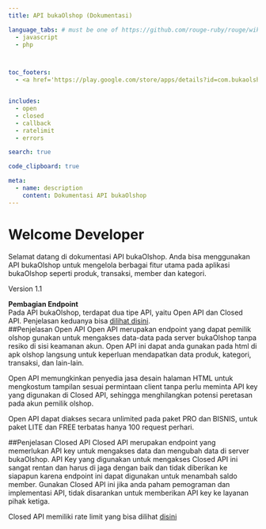 ```yaml
---
title: API bukaOlshop (Dokumentasi)

language_tabs: # must be one of https://github.com/rouge-ruby/rouge/wiki/List-of-supported-languages-and-lexers
  - javascript
  - php



toc_footers:
  - <a href='https://play.google.com/store/apps/details?id=com.bukaolshop'>Download bukaOlshop</a>


includes:
  - open
  - closed
  - callback
  - ratelimit
  - errors

search: true

code_clipboard: true

meta:
  - name: description
    content: Dokumentasi API bukaOlshop
---
```


# Welcome Developer

Selamat datang di dokumentasi API bukaOlshop. Anda bisa menggunakan API bukaOlshop untuk mengelola berbagai fitur utama pada aplikasi bukaOlshop seperti produk, transaksi, member dan kategori.

Version 1.1

<aside class="notice">
<b>Pembagian Endpoint</b><br>
Pada API bukaOlshop, terdapat dua tipe API, yaitu Open API dan Closed API. Penjelasan keduanya bisa <a href="#penjelasan-open-api">dilihat disini</a>.
</aside>
##Penjelasan Open API
Open API merupakan endpoint yang dapat pemilik olshop gunakan untuk mengakses data-data pada server bukaOlshop tanpa resiko di sisi keamanan akun. Open API ini dapat anda gunakan pada html di apk olshop langsung untuk keperluan mendapatkan data produk, kategori, transaksi, dan lain-lain.

Open API memungkinkan penyedia jasa desain halaman HTML untuk mengkostum tampilan sesuai permintaan client tanpa perlu meminta API key yang digunakan di Closed API, sehingga menghilangkan potensi peretasan pada akun pemilik olshop.

Open API dapat diakses secara unlimited pada paket PRO dan BISNIS, untuk paket LITE dan FREE terbatas hanya 100 request perhari.

##Penjelasan Closed API
Closed API merupakan endpoint yang memerlukan API key untuk mengakses data dan mengubah data di server bukaOlshop. API Key yang digunakan untuk mengakses Closed API ini sangat rentan dan harus di jaga dengan baik dan tidak diberikan ke siapapun karena endpoint ini dapat digunakan untuk menambah saldo member. Gunakan Closed API ini jika anda paham pemograman dan implementasi API, tidak disarankan untuk memberikan API key ke layanan pihak ketiga.

Closed API memiliki rate limit yang bisa dilihat [disini](#rate-limit)  
